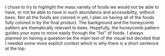 I chose to try to highlight the mass variety of foods we would not be able to have, or not be able to have in such abundance and accessibility, without bees. Not all the foods are colored in yet, I plan on having all of the foods fully colored in by the final product. The background and the honeycomb pattern are thematically relevant to bees. Hopefully, the honeycomb pattern guides your eyes to move easily through the “list” of foods. I always planned on having a question be the main text of the visual but decided that I needed some more explicit context which is why there is a short sentence at the top. 
